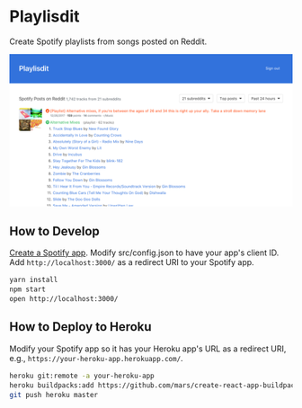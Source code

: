 # Playlisdit

Create Spotify playlists from songs posted on Reddit.

![Screenshot](https://raw.githubusercontent.com/cheshire137/playlisdit/master/screenshot.png)

## How to Develop

[Create a Spotify app](https://developer.spotify.com/my-applications).
Modify src/config.json to have your app's client ID. Add `http://localhost:3000/`
as a redirect URI to your Spotify app.

```bash
yarn install
npm start
open http://localhost:3000/
```

## How to Deploy to Heroku

Modify your Spotify app so it has your Heroku app's URL as a redirect URI, e.g.,
`https://your-heroku-app.herokuapp.com/`.

```bash
heroku git:remote -a your-heroku-app
heroku buildpacks:add https://github.com/mars/create-react-app-buildpack.git
git push heroku master
```
